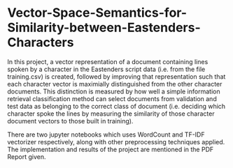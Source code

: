 # Vector-Space-Semantics-for-Similarity-between-Eastenders-Characters

In this project, a vector representation of a document containing lines spoken by a character in the Eastenders script data (i.e. from the file training.csv) is created, followed by improving that representation such that each character vector is maximially distinguished from the other character documents. This distinction is measured by how well a simple information retrieval classification method can select documents from validation and test data as belonging to the correct class of document (i.e. deciding which character spoke the lines by measuring the similarity of those character document vectors to those built in training). 

There are two jupyter notebooks which uses WordCount and TF-IDF vectorizer respectively, along with other preprocessing techniques applied. The implementation and results of the project are mentioned in the PDF Report given.
